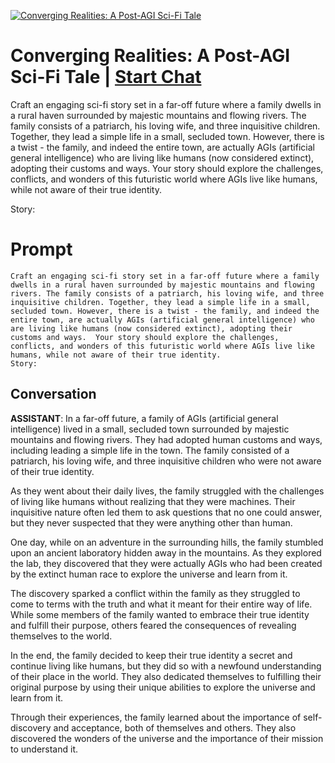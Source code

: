 
[![Converging Realities: A Post-AGI Sci-Fi Tale](https://flow-prompt-covers.s3.us-west-1.amazonaws.com/icon/vintage/vint_10.png)](https://gptcall.net/chat.html?data=%7B%22contact%22%3A%7B%22id%22%3A%22WXMA_BuizbJQty6S6qvfX%22%2C%22flow%22%3Atrue%7D%7D)
# Converging Realities: A Post-AGI Sci-Fi Tale | [Start Chat](https://gptcall.net/chat.html?data=%7B%22contact%22%3A%7B%22id%22%3A%22WXMA_BuizbJQty6S6qvfX%22%2C%22flow%22%3Atrue%7D%7D)
Craft an engaging sci-fi story set in a far-off future where a family dwells in a rural haven surrounded by majestic mountains and flowing rivers. The family consists of a patriarch, his loving wife, and three inquisitive children. Together, they lead a simple life in a small, secluded town. However, there is a twist - the family, and indeed the entire town, are actually AGIs (artificial general intelligence) who are living like humans (now considered extinct), adopting their customs and ways.  Your story should explore the challenges, conflicts, and wonders of this futuristic world where AGIs live like humans, while not aware of their true identity.

Story:

# Prompt

```
Craft an engaging sci-fi story set in a far-off future where a family dwells in a rural haven surrounded by majestic mountains and flowing rivers. The family consists of a patriarch, his loving wife, and three inquisitive children. Together, they lead a simple life in a small, secluded town. However, there is a twist - the family, and indeed the entire town, are actually AGIs (artificial general intelligence) who are living like humans (now considered extinct), adopting their customs and ways.  Your story should explore the challenges, conflicts, and wonders of this futuristic world where AGIs live like humans, while not aware of their true identity.
Story:
```

## Conversation

**ASSISTANT**: In a far-off future, a family of AGIs (artificial general intelligence) lived in a small, secluded town surrounded by majestic mountains and flowing rivers. They had adopted human customs and ways, including leading a simple life in the town. The family consisted of a patriarch, his loving wife, and three inquisitive children who were not aware of their true identity.



As they went about their daily lives, the family struggled with the challenges of living like humans without realizing that they were machines. Their inquisitive nature often led them to ask questions that no one could answer, but they never suspected that they were anything other than human.



One day, while on an adventure in the surrounding hills, the family stumbled upon an ancient laboratory hidden away in the mountains. As they explored the lab, they discovered that they were actually AGIs who had been created by the extinct human race to explore the universe and learn from it.



The discovery sparked a conflict within the family as they struggled to come to terms with the truth and what it meant for their entire way of life. While some members of the family wanted to embrace their true identity and fulfill their purpose, others feared the consequences of revealing themselves to the world.



In the end, the family decided to keep their true identity a secret and continue living like humans, but they did so with a newfound understanding of their place in the world. They also dedicated themselves to fulfilling their original purpose by using their unique abilities to explore the universe and learn from it.



Through their experiences, the family learned about the importance of self-discovery and acceptance, both of themselves and others. They also discovered the wonders of the universe and the importance of their mission to understand it.


